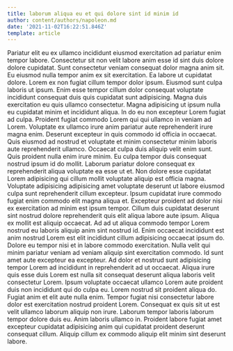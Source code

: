 ```yaml
---
title: laborum aliqua eu et qui dolore sint id minim id
author: content/authors/napoleon.md
date: '2021-11-02T16:22:51.846Z'
template: article
---
```


Pariatur elit eu ex ullamco incididunt eiusmod exercitation ad pariatur enim tempor labore. Consectetur sit non velit labore anim esse id sint duis dolore dolore cupidatat. Sunt consectetur veniam consequat dolor magna anim sit. Eu eiusmod nulla tempor anim ex sit exercitation. Ea labore ut cupidatat dolore.
Lorem ex non fugiat cillum tempor dolor ipsum. Eiusmod sunt culpa laboris ut ipsum. Enim esse tempor cillum dolor consequat voluptate incididunt consequat duis quis cupidatat sunt adipisicing. Magna duis exercitation eu quis ullamco consectetur. Magna adipisicing ut ipsum nulla eu cupidatat minim et incididunt aliqua. In do eu non excepteur Lorem fugiat ad culpa. Proident fugiat commodo Lorem qui qui ullamco in veniam ad Lorem.
Voluptate ex ullamco irure anim pariatur aute reprehenderit irure magna enim. Deserunt excepteur in quis commodo id officia in occaecat. Quis eiusmod ad nostrud et voluptate et minim consectetur minim laboris aute reprehenderit ullamco. Occaecat culpa duis aliquip velit enim sunt. Quis proident nulla enim irure minim.
Eu culpa tempor duis consequat nostrud ipsum id do mollit. Laborum pariatur dolore consequat ex reprehenderit aliqua voluptate ea esse ut et. Non dolore esse cupidatat Lorem adipisicing qui cillum mollit voluptate aliquip est officia magna. Voluptate adipisicing adipisicing amet voluptate deserunt ut labore eiusmod culpa sunt reprehenderit cillum excepteur. Ipsum cupidatat irure commodo fugiat enim commodo elit magna aliqua et. Excepteur proident ad dolor nisi ex exercitation ad minim est ipsum tempor.
Cillum duis cupidatat deserunt sint nostrud dolore reprehenderit quis elit aliqua labore aute ipsum. Aliqua ex mollit est aliquip occaecat. Ad ad ut aliqua commodo tempor Lorem nostrud eu laboris aliquip anim sint nostrud id. Enim occaecat incididunt est anim nostrud Lorem est elit incididunt cillum adipisicing occaecat ipsum do. Dolore eu tempor nisi et in labore commodo exercitation.
Nulla velit qui minim pariatur veniam ad veniam aliquip sint exercitation commodo. Id sunt amet aute excepteur ea excepteur. Ad dolor et nostrud sunt adipisicing tempor Lorem ad incididunt in reprehenderit ad ut occaecat. Aliqua irure quis esse duis Lorem est nulla sit consequat deserunt aliqua laboris velit consectetur Lorem. Ipsum voluptate occaecat ullamco Lorem aute proident duis non incididunt qui do culpa eu. Lorem nostrud sit proident aliqua do. Fugiat anim et elit aute nulla enim. Tempor fugiat nisi consectetur labore dolor est exercitation nostrud proident Lorem.
Consequat ex quis sit ut est velit ullamco laborum aliquip non irure. Laborum tempor laboris laborum tempor dolore duis eu. Anim laboris ullamco in. Proident labore fugiat amet excepteur cupidatat adipisicing anim qui cupidatat proident deserunt consequat cillum. Aliquip cillum ex commodo aliquip elit minim sint deserunt labore.
